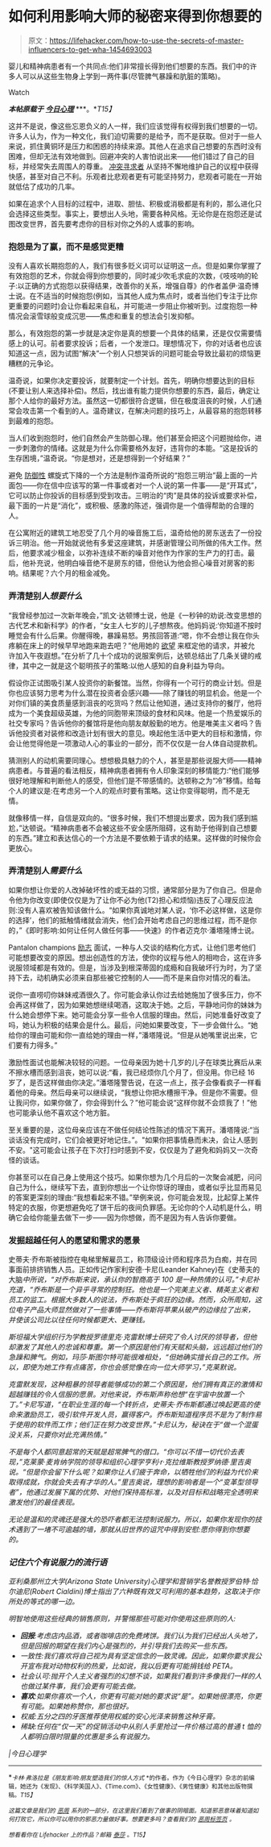 # 如何利用影响大师的秘密来得到你想要的

> 原文：<https://lifehacker.com/how-to-use-the-secrets-of-master-influencers-to-get-wha-1454693003>

婴儿和精神病患者有一个共同点:他们非常擅长得到他们想要的东西。我们中的许多人可以从这些生物身上学到一两件事(尽管脾气暴躁和肮脏的策略)。

Watch

***本帖原载于*** [***今日心理***](http://www.psychologytoday.com/collections/201310/the-art-persuasion/secrets-master-influencers) ***。**T15】*

这并不是说，像这些忘恩负义的人一样，我们应该觉得有权得到我们想要的一切。许多人认为，作为一种文化，我们迫切需要的是给予，而不是获取。但对于一些人来说，抓住黄铜环是压力和困惑的持续来源。其他人在追求自己想要的东西时没有困难，但却无法有效地做到。回避冲突的人害怕说出来——他们错过了自己的目标，并经常失去周围人的尊重。 [冲突寻求者](https://lifehacker.com/how-to-turn-an-argument-into-a-productive-discussion-1171337265) 从坚持不懈地维护自己的议程中获得快感，甚至对自己不利。乐观者比悲观者更有可能坚持努力，悲观者可能在一开始就低估了成功的几率。

如果在追求个人目标的过程中，进取、胆怯、积极或消极都是有利的，那么进化只会选择这些类型。事实上，要想出人头地，需要各种风格。无论你是在抱怨还是试图改变世界，首先要考虑你的目标对你之外的人或事的影响。

### 抱怨是为了赢，而不是感觉更糟

没有人喜欢长期抱怨的人，我们有很多贬义词可以证明这一点。但是如果你掌握了有效抱怨的艺术，你就会得到你想要的，同时减少吹毛求疵的次数，《吱吱响的轮子:以正确的方式抱怨以获得结果，改善你的关系，增强自尊》的作者盖伊·温奇博士说。在不适当的时候抱怨(例如，当其他人成为焦点时，或者当他们专注于比你更重要的问题时)会让你看起来自私，并可能进一步阻止你被听到。过度抱怨一种情况会滚雪球般变成沉思——焦虑和重复的想法会引发抑郁。

那么，有效抱怨的第一步就是决定你是真的想要一个具体的结果，还是仅仅需要情感上的认可。前者要求投诉；后者，一个发泄口。理想情况下，你的对话者也应该知道这一点，因为试图“解决”一个别人只想哭诉的问题可能会导致比最初的烦恼更糟糕的元争论。

温奇说，如果你决定要投诉，就要制定一个计划。首先，明确你想要达到的目标(不要让别人来选择补偿)。然后，找出谁有能力提供你想要的东西，最后，确定让那个人给你的最好方法。虽然这一切都很符合逻辑，但在极度沮丧的时候，人们通常会攻击第一个看到的人。温奇建议，在解决问题的技巧上，从最容易的抱怨转移到最难的抱怨。

当人们收到抱怨时，他们自然会产生防御心理。他们甚至会把这个问题抛给你，进一步刺激你的情绪。这就是为什么你需要格外友好，违背你的本能。“这是投诉的生存困境，”温奇说。“你是想对，还是想得到一个好结果？”

避免 [防御性](https://lifehacker.com/how-to-take-constructive-criticism-like-a-champ-5957850) 螺旋式下降的一个方法是制作温奇所说的“抱怨三明治”最上面的一片面包——你在信中应该写的第一件事或者对一个人说的第一件事——是“开耳式”，它可以防止你投诉的目标感到受到攻击。三明治的“肉”是具体的投诉或要求补偿，最下面的一片是“消化”，或积极、感激的陈述，强调你是一个值得帮助的合理的人。

在公寓附近的建筑工地忍受了几个月的噪音施工后，温奇给他的房东送去了一份投诉三明治。他一开始就说他有多爱这座建筑，并感谢管理公司所做的伟大工作。然后，他要求减少租金，以弥补连续不断的噪音对他作为作家的生产力的打击。最后，他补充说，他明白噪音绝不是房东的错，但他认为他会担心噪音对房客的影响。结果呢？六个月的租金减免。

### 弄清楚别人*想要什么*

“我曾经参加过一次新年晚会，”凯文·达顿博士说，他是《一秒钟的劝说:改变思想的古代艺术和新科学》的作者，“女主人七岁的儿子想熬夜。他妈妈说:‘你知道不按时睡觉会有什么后果。你醒得晚，暴躁易怒。男孩回答道:“嗯，你不会想让我在你头疼躺在床上的时候早早地跑来跑去吧？”他用她的 [欲望](https://lifehacker.com/how-to-plant-ideas-in-someones-mind-5715912) 来框定他的请求，并被允许加入午夜遐想。”在分析了几十个成功的说服案例后，达顿总结出了几条关键的戒律，其中之一就是这个聪明孩子的策略:以他人感知的自身利益为导向。

假设你正试图吸引某人投资你的新餐馆。当然，你得有一个可行的商业计划。但是你也应该努力思考为什么潜在投资者会感兴趣——除了赚钱的明显机会。他是一个对你们镇的美食质量感到沮丧的吃货吗？然后让他知道，通过支持你的餐厅，他将成为一个美食超级英雄，为他的同胞带来顶级的食材和风味。他是一个热爱娱乐的社交专家吗？告诉他你的餐馆将是他向朋友献殷勤的地方。他是唯美主义者吗？告诉他投资者对装修和改造计划有很大的意见。唤起他生活中更大的目标和激情，你会让他觉得他是一项激动人心的事业的一部分，而不仅仅是一台人体自动提款机。

猜测别人的动机需要同理心。想想极具魅力的个人，甚至是那些说服大师——精神病患者。与普遍的看法相反，精神病患者拥有令人印象深刻的移情能力:“他们能够很好地理解和判断他人的感受，但他们是不带感情的。达顿称之为“冷”移情。给每个人的建议是:在考虑另一个人的观点时要有策略。这让你变得聪明，而不是无情。

就像移情一样，自信是双向的。“很多时候，我们不想提出要求，因为我们感到尴尬，”达顿说。“精神病患者不会被这些不安全感所阻碍，这有助于他得到自己想要的东西。”建立和表达信心的一个方法是不要依赖于请求的结果。这样做的时候你会更放心。

### 弄清楚别人*需要什么*

如果你想让你爱的人改掉破坏性的或无益的习惯，通常部分是为了你自己。但是命令他为你改变(即使仅仅是为了让你不必为他(T2)担心和烦恼)违反了心理反应法则:没有人喜欢被告知该做什么。“如果你真诚地对某人说，‘你不必这样做，这是你的选择’，他们的抵触情绪就会消失，他们会开始考虑自己的思维过程，而不是你的，”《即时影响:如何让任何人做任何事——快速》的作者迈克尔·潘塔隆博士说。

Pantalon champions [励志](https://lifehacker.com/how-to-motivate-people-to-do-things-they-dont-want-to-d-5965334) 面试，一种与人交谈的结构化方式，让他们思考他们可能想要改变的原因。想出创造性的方法，使你的议程与他人的相吻合，这在许多说服领域都是有效的。但是，当涉及到根深蒂固的成瘾和自我破坏行为时，为了坚持下去，动机确实必须来自那些被它控制的人——而不是来自你对情况的看法。

说你一直唠叨你妹妹戒酒很久了。你可能会承认你过去给她施加了很多压力，你不会再这样做了，因为如果她想继续喝酒，这取决于她。之后，平静地问你的妹妹为什么她会想停下来。她可能会分享一些令人信服的理由。然后，问她准备好改变了吗，她认为积极的结果会是什么。最后，问她如果要改变，下一步会做什么。“她给你的理由可能和你一直给她的理由一样，”潘塔隆说。“但是从她嘴里说出来，它们要有力得多。”

激励性面试也能解决较轻的问题。一位母亲因为她十几岁的儿子在球类比赛后从来不擦水槽而感到沮丧，她可以说:“看，我已经烦你几个月了，但没用。你已经 16 岁了，是否这样做由你决定。”潘塔隆警告说，在这一点上，孩子会像看疯子一样看着他的母亲。然后母亲可以继续说，“我想让你把水槽擦干净。但是你不需要。但让我问你，如果你做了，你会得到什么？”他可能会说“这样你就不会烦我了！”他也可能承认他不喜欢这个地方脏。

至关重要的是，这位母亲应该在不做任何结论性陈述的情况下离开。潘塔隆说:“当谈话没有完成时，它们会被更好地记住。”。"如果你把事情悬而未决，会让人感到不安。"这可能会让孩子在下次打扫时感到不安，仅仅是为了避免和妈妈又一次奇怪的谈话。

你甚至可以在自己身上使用这个技巧。如果你想为几个月后的一次聚会减肥，问问自己为什么，继续写下去，直到你想出一个让你惊讶的理由，或者似乎比显而易见的答案更深刻的理由:“我想看起来不错。”举例来说，你可能会发现，比起穿上某件特定的衣服，你更想避免吃了饼干后的夜间负罪感。无论你的个人动机是什么，明确它会给你能量去做下一步——因为你想做，而不是因为有人告诉你要做。

### 发掘超越任何人的愿望和需求的愿景

史蒂夫·乔布斯被指控在电梯里解雇员工，称顶级设计师和程序员为白痴，并在同事面前排挤销售人员。正如传记作家利安德·卡尼(Leander Kahney)在《史蒂夫的大脑[](http://www.amazon.com/Inside-Steves-Brain-Leander-Kahney/dp/B00A16VU3O?asc_campaign=InlineText&asc_refurl=https://lifehacker.com/how-to-use-the-secrets-of-master-influencers-to-get-wha-1454693003&asc_source=&tag=kinjalifehackerlink-20)*中所说，“对乔布斯来说，承认你的智商高于 100 是一种热情的认可。”卡尼补充道，“乔布斯是一个异乎寻常的控制狂。他也是一个完美主义者、精英主义者和员工的监工。根据大多数人的说法，乔布斯处于疯狂的边缘。然而，众所周知，这位电子产品大师显然做对了一些事情——乔布斯将苹果从破产的边缘拉了出来，并使该公司比以往任何时候都更大、更赚钱。*

*斯坦福大学组织行为学教授罗德里克·克雷默博士研究了令人讨厌的领导者，但他却激发了其他人的忠诚和尊重。第一个原因是他们有天赋和头脑，远远超过他们的急躁和脾气。例如，玛莎·斯图尔特可能很难相处，“但她确实擅长自己的工作。所以，即使为她工作有点痛苦，你也会感觉像在向一位大师学习，”克莱默说。*

*克雷默发现，这种粗暴的领导者能够成功的第二个原因是，他们拥有真正的激情和超越赚钱的令人信服的愿景。对他来说，乔布斯声称他想“在宇宙中放置一个丁。”卡尼写道，“在职业生涯的每一个转折点，史蒂夫·乔布斯都通过唤起更高的使命来激励员工，吸引软件开发人员，赢得客户。乔布斯知道程序员不是为了制作易于使用的软件而工作；他们正在努力改变世界。”卡尼认为，秘诀在于“做一个混蛋没关系，只要你对此充满热情。”*

*不是每个人都同意超常的天赋是超常脾气的借口。“你可以不惜一切代价去表现，”克莱蒙·麦肯纳学院的领导和组织心理学亨利·r·克拉维斯教授罗纳德·里吉奥说。“但是你会留下什么呢？如果你让人们疲于奔命，以牺牲他们的利益为代价来取得成就，你就会失去有才华的人。”里吉奥说，理想的影响者是一个“变革型领导者”，他通过发展下属的优势、对他们保持高标准，以及对目标和战略完全透明来激发他们的最佳表现。*

*无论是温和的灵魂还是强大的恐吓者都无法控制说服力。所以，如果你发现你的技术遇到了一堵不可逾越的墙，那就从旧世界的诅咒中得到安慰:*愿你得到你想要的*。*

### *记住六个有说服力的流行语*

*亚利桑那州立大学(Arizona State University)心理学和营销学名誉教授罗伯特·恰尔迪尼(Robert Cialdini)博士指出了六种既有效又可利用的基本趋势，这取决于你所处的等式的哪一边。*

*明智地使用这些经典的销售原则，并警惕那些可能对你使用这些原则的人:*

*   ***回报**:考虑店内品酒，或者咖啡店的免费烤饼。我们认为我们已经出人头地了，但是回报的期望在我们内心是强烈的，并引导我们去购买一些东西。*
*   *一致性:我们喜欢将自己视为具有坚定信念的一致灵魂。因此，如果你要求我公开宣布我对动物权利的热爱，比如说，我以后更有可能捐钱给 PETA。*
*   *社会认可:抛开个人主义者强烈的幻想不谈，如果我们看到许多像我们一样的人也做过某件事，我们会更有可能去做。*
*   ***喜欢**:如果你喜欢一个人，你更有可能对她的要求说“是”。如果她很漂亮，你更有可能。如果她称赞你，那也很好。*
*   *权威:五分之四的牙医推荐使用权威的安心光泽来销售这种牙膏。*
*   *稀缺:任何在“仅一天”的促销活动中从别人手里抢过一件价格过高的普通 t 恤的人都明白限时限量的优惠是多么有说服力。*

*|今日心理学*

* * *

*<small>*卡林·弗洛拉是《朋友影响:朋友塑造我们的惊人方式*</small> <small>*的作者。作为《今日心理学》杂志的前编辑，她还为《发现》、《科学美国人》、《Time.com》、《女性健康》、《男性健康》和其他出版物撰稿。*T15】</small>*

**<small>这篇文章是我们的</small>* [*<small>恶周</small>*](https://lifehacker.com/welcome-to-lifehackers-fourth-annual-evil-week-1453143089) *<small>系列的一部分，在这里我们看到了做事的阴暗面。知道邪恶意味着知道如何打败它，所以你可以用你的邪恶力量做好事。想要更多吗？查看我们的</small>* [*<small>恶周标签页</small>*](http://lifehacker.com/tag/evilweek) *<small>。</small>**

*<small>*想看看你在 Lifehacker 上的作品？邮箱*</small> [<small>*泰莎*</small>](https://mail.google.com/mail/?view=cm&fs=1&tf=1&to=tessa@lifehacker.com) <small>*。*T15】</small>*